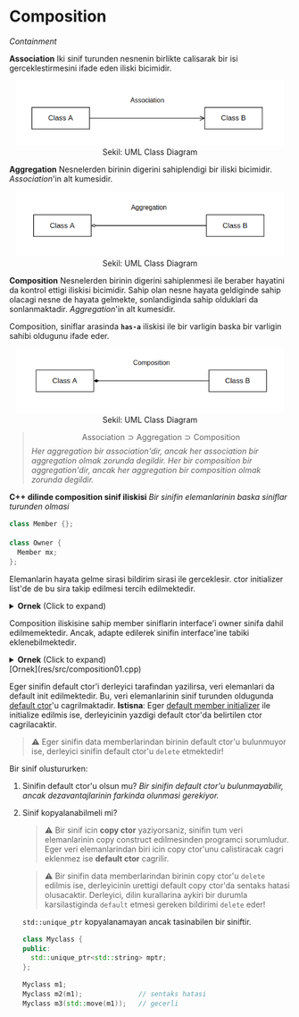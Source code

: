 # Composition
*Containment*

<!-- Ders 18 1:09:55 -->

**Association**
Iki sinif turunden nesnenin birlikte calisarak bir isi gerceklestirmesini ifade eden iliski bicimidir.
<p align="center">
<img src="res/img/association.png" width="480px"/><br/>
Sekil: UML Class Diagram
</p>

**Aggregation**
Nesnelerden birinin digerini sahiplendigi bir iliski bicimidir. *Association*'in alt kumesidir. 
<p align="center">
<img src="res/img/aggregation.png" width="480px"/><br/>
Sekil: UML Class Diagram
</p>

**Composition**
Nesnelerden birinin digerini sahiplenmesi ile beraber hayatini da kontrol ettigi iliskisi bicimidir. Sahip olan nesne hayata geldiginde sahip olacagi nesne de hayata gelmekte, sonlandiginda sahip olduklari da sonlanmaktadir. *Aggregation*'in alt kumesidir.

Composition, siniflar arasinda **`has-a`** iliskisi ile bir varligin baska bir varligin sahibi oldugunu ifade eder.

<p align="center">
<img src="res/img/composition.png" width="480px"/><br/>
Sekil: UML Class Diagram
</p>

> 
> $$
> \text{Association} \supset \text{Aggregation} \supset \text{Composition}
> $$
> *Her aggregation bir association'dir, ancak her association bir aggregation olmak zorunda degildir. Her bir composition bir aggregation'dir, ancak her aggregation bir composition olmak zorunda degildir.*

**C++ dilinde composition sinif iliskisi**
*Bir sinifin elemanlarinin baska siniflar turunden olmasi*

  ```C++
  class Member {};
  
  class Owner { 
    Member mx;
  };
  ```
  
Elemanlarin hayata gelme sirasi bildirim sirasi ile gerceklesir. ctor initializer list'de de bu sira takip edilmesi tercih edilmektedir.
  
<details>
<summary><b>Ornek</b> (Click to expand)</summary>

```C++
class Person { 
public:
    Person(const char* p) : m_name{p}, m_grades{}
    {
    }
    
private:
  std::string m_name;
  std::vector<int> m_grades;
};
```
</details>
<!--  -->

Composition iliskisine sahip member siniflarin interface'i owner sinifa dahil edilmemektedir. Ancak, adapte edilerek sinifin interface'ine tabiki eklenebilmektedir.
<details>
<summary><b>Ornek</b> (Click to expand)</summary>

```C++
class Member {
public:
  void foo();
  void bar();
};

class Owner {
public:
  void foo() {
    mx.foo();
  }
  
private:
  Member mx;
};
```

</details>
<!--  -->
[Ornek](res/src/composition01.cpp)

Eger sinifin default ctor'i derleyici tarafindan yazilirsa, veri elemanlari da default init edilmektedir. Bu, veri elemanlarinin sinif turunden oldugunda [default ctor](210_ctors_dtor.md#default-constructor)'u cagrilmaktadir.
**Istisna**: Eger [default member initializer](210_ctors_dtor.md#default-member-initializer) ile initialize edilmis ise, derleyicinin yazdigi default ctor'da belirtilen ctor cagrilacaktir.

> :warning: 
> Eger sinifin data memberlarindan birinin default ctor'u bulunmuyor ise, derleyici sinifin default ctor'u `delete` etmektedir!


Bir sinif olustururken:
1. Sinifin default ctor'u olsun mu?
   *Bir sinifin default ctor'u bulunmayabilir, ancak dezavantajlarinin farkinda olunmasi gerekiyor.*
2. Sinif kopyalanabilmeli mi?
   > :warning: 
   > Bir sinif icin **copy ctor** yaziyorsaniz, sinifin tum veri elemanlarinin copy construct edilmesinden programci sorumludur. Eger veri elemanlarindan biri icin copy ctor'unu calistiracak cagri eklenmez ise **default ctor** cagrilir. 
   
   > :warning: 
   > Bir sinifin data memberlarindan birinin copy ctor'u `delete` edilmis ise, derleyicinin urettigi default copy ctor'da sentaks hatasi olusacaktir. Derleyici, dilin kurallarina aykiri bir durumla karsilastiginda `default` etmesi gereken bildirimi `delete` eder!
   
   `std::unique_ptr` kopyalanamayan ancak tasinabilen bir siniftir.
   
   ```C++
   class Myclass {
   public:
     std::unique_ptr<std::string> mptr;
   };
   ```
   ```C++
   Myclass m1;
   Myclass m2(m1);              // sentaks hatasi
   Myclass m3(std::move(m1));   // gecerli
   ```

